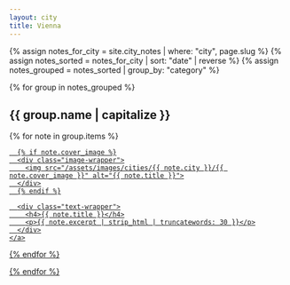```yaml
---
layout: city
title: Vienna
---
```

<main class="page-wrapper city-page">
  <article>
<section>
  {% assign notes_for_city = site.city_notes | where: "city", page.slug %}
  {% assign notes_sorted = notes_for_city | sort: "date" | reverse %}
  {% assign notes_grouped = notes_sorted | group_by: "category" %}

  {% for group in notes_grouped %}
    <h2>{{ group.name | capitalize }}</h2>

<div class="city-note-grid">
  {% for note in group.items %}
    <a href="{{ note.url }}" class="city-note-card {% unless note.cover_image %}no-image{% endunless %}">
      
      {% if note.cover_image %}
      <div class="image-wrapper">
        <img src="/assets/images/cities/{{ note.city }}/{{ note.cover_image }}" alt="{{ note.title }}">
      </div>
      {% endif %}

      <div class="text-wrapper">
        <h4>{{ note.title }}</h4>
        <p>{{ note.excerpt | strip_html | truncatewords: 30 }}</p>
      </div>
    </a>
  {% endfor %}
</div>

  {% endfor %}
</section>

  </article>
</main>
